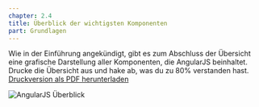 ```yaml
---
chapter: 2.4
title: Überblick der wichtigsten Komponenten
part: Grundlagen
---
```


Wie in der Einführung angekündigt, gibt es zum Abschluss der Übersicht eine grafische Darstellung aller Komponenten, die AngularJS beinhaltet. Drucke die Übersicht aus und hake ab, was du zu 80% verstanden hast. [Druckversion als PDF herunterladen](/images/figures/angularjs-overview.pdf)

![AngularJS Überblick](/images/figures/angularjs-overview.png)